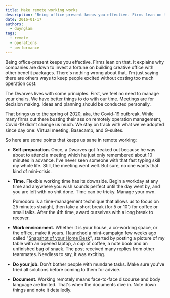 ```yaml
---
title: Make remote working works
description: "Being office-present keeps you effective. Firms lean on that. It explains why companies are down to invest a fortune on building creative office with other benefit packages. There's nothing wrong about that. I'm just saying there are others ways to keep people."
date: 2016-01-17
authors:
  - duynglam
tags:
  - remote
  - operations
  - performance
---
```


Being office-present keeps you effective. Firms lean on that. It explains why companies are down to invest a fortune on building creative office with other benefit packages. There's nothing wrong about that. I'm just saying there are others ways to keep people excited without costing too much operation cost.

The Dwarves lives with some principles. First, we feel no need to manage your chairs. We have better things to do with our time. Meetings are for decision making. Ideas and planning should be conducted personally.

That brings us to the spring of 2020, aka, the Covid-19 outbreak. While many firms out there busting their ass on remotely operation management, Covid-19 didn't change us much. We stay on track with what we've adopted since day one: Virtual meeting, Basecamp, and G-suites.

So here are some points that keeps us sane in remote working:

- **Self-preparation.** Once, a Dwarves got freaked out because he was about to attend a meeting which he just only remembered about 10 minutes in advance. I've never seen someone with that fast typing skill my whole life. Still, the meeting went well. But sure, no one wants that kind of mini-crisis.

- **Time.** Flexible working time has its downside. Begin a workday at any time and anywhere you wish sounds perfect until the day went by, and you are left with no shit done. Time can be tricky. Manage your own.

  Pomodoro is a time-management technique that allows us to focus on 25 minutes straight, then take a short break (for 5 or 10') for coffee or small talks. After the 4th time, award ourselves with a long break to recover.

- **Work environment.** Whether it is your house, a co-working space, or the office, make it yours. I launched a mini-campaign few weeks ago called "[Snapshot of your Home Desk](https://medium.com/dwarves-foundation/dfstaythefhome-5e416a4c457c)", started by posting a picture of my table with an opened laptop, a cup of coffee, a note book and an unfinished bag of snack. The post received many replies from other teammates. Needless to say, it was exciting.

- **Do your job.** Don't bother people with mundane tasks. Make sure you've tried all solutions before coming to them for advice.

- **Document.** Working remotely means face-to-face discourse and body language are limited. That's when the documents dive in. Note down things and note it detailedly.

